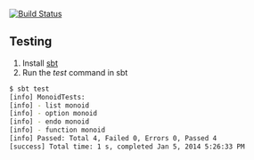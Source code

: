 [![Build Status](https://travis-ci.org/scala-study-group/dash.png?branch=master)](https://travis-ci.org/scala-study-group/dash)

## Testing

1. Install [sbt](http://www.scala-sbt.org/release/docs/Getting-Started/Setup.html)
2. Run the *test* command in sbt

```bash
$ sbt test
[info] MonoidTests:
[info] - list monoid
[info] - option monoid
[info] - endo monoid
[info] - function monoid
[info] Passed: Total 4, Failed 0, Errors 0, Passed 4
[success] Total time: 1 s, completed Jan 5, 2014 5:26:33 PM
```
